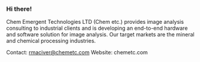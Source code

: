 ### Hi there!

Chem Emergent Technologies LTD (Chem etc.) provides image analysis consulting to industrial clients and is developing an end-to-end hardware and software solution for image analysis. Our target markets are the mineral and chemical processing industries.

Contact: rmaciver@chemetc.com
Website: chemetc.com
